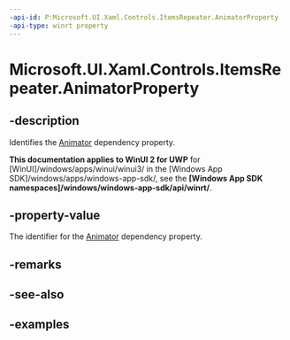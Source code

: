 ```yaml
---
-api-id: P:Microsoft.UI.Xaml.Controls.ItemsRepeater.AnimatorProperty
-api-type: winrt property
---
```


# Microsoft.UI.Xaml.Controls.ItemsRepeater.AnimatorProperty

<!--
public static Windows.UI.Xaml.DependencyProperty AnimatorProperty { get; }
-->


## -description

Identifies the [Animator](itemsrepeater_animator.md) dependency property.

**This documentation applies to WinUI 2 for UWP** for [WinUI]/windows/apps/winui/winui3/ in the [Windows App SDK]/windows/apps/windows-app-sdk/, see the **[Windows App SDK namespaces]/windows/windows-app-sdk/api/winrt/**.

## -property-value

The identifier for the [Animator](itemsrepeater_animator.md) dependency property.

## -remarks

## -see-also

## -examples


